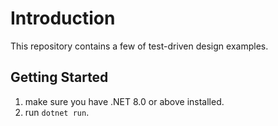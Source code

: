 ﻿# Introduction

This repository contains a few of test-driven design examples.

## Getting Started

1. make sure you have .NET 8.0 or above installed.
2. run `dotnet run`.
